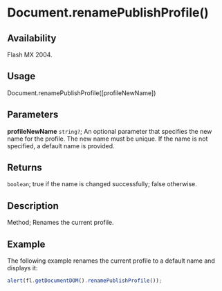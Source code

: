 # Document.renamePublishProfile()

## Availability

Flash MX 2004.

## Usage

Document.renamePublishProfile([profileNewName])

## Parameters

**profileNewName** `string?`; An optional parameter that specifies the new name for the profile. The new name must be unique. If the name is not specified, a default name is provided.

## Returns

`boolean`; true if the name is changed successfully; false otherwise.

## Description

Method; Renames the current profile.

## Example

The following example renames the current profile to a default name and displays it:

```javascript
alert(fl.getDocumentDOM().renamePublishProfile());
```
